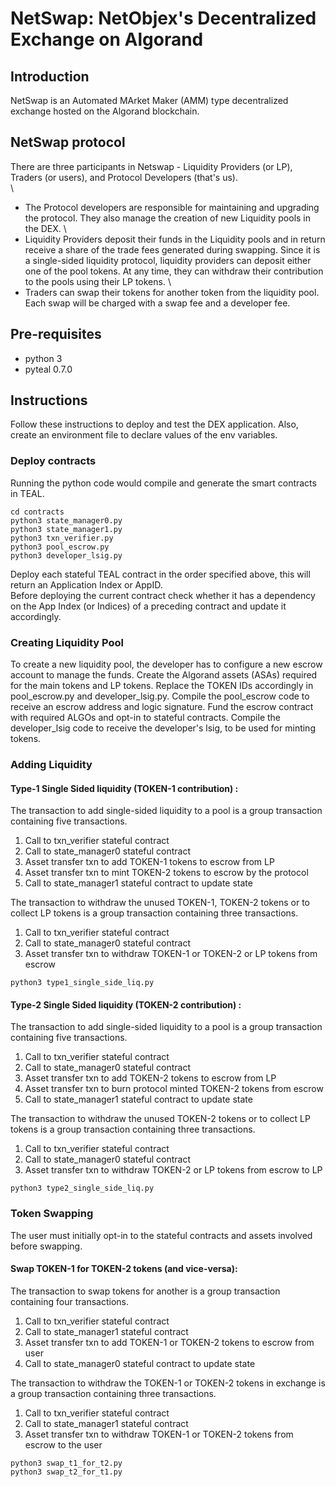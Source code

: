 # NetSwap: NetObjex's Decentralized Exchange on Algorand
## Introduction
NetSwap is an Automated MArket Maker (AMM) type decentralized exchange hosted on the Algorand blockchain.  
## NetSwap protocol
There are three participants in Netswap - Liquidity Providers (or LP), Traders (or users), and Protocol Developers (that's us). \
 \
- The Protocol developers are responsible for maintaining and upgrading the protocol. They also manage the creation of new Liquidity pools in the DEX. \
- Liquidity Providers deposit their funds in the Liquidity pools and in return receive a share of the trade fees generated during swapping. Since it is a single-sided liquidity protocol, liquidity providers can deposit either one of the pool tokens. At any time, they can withdraw their contribution to the pools using their LP tokens. \
- Traders can swap their tokens for another token from the liquidity pool. Each swap will be charged with a swap fee and a developer fee. 

## Pre-requisites
- python 3
- pyteal 0.7.0

## Instructions
Follow these instructions to deploy and test the DEX application. Also, create an environment file to declare values of the env variables. 

### Deploy contracts
Running the python code would compile and generate the smart contracts in TEAL.
```
cd contracts
python3 state_manager0.py
python3 state_manager1.py
python3 txn_verifier.py
python3 pool_escrow.py
python3 developer_lsig.py
```
Deploy each stateful TEAL contract in the order specified above, this will return an Application Index or AppID. \
Before deploying the current contract check whether it has a dependency on the App Index (or Indices) of a preceding contract and update it accordingly.

### Creating Liquidity Pool
To create a new liquidity pool, the developer has to configure a new escrow account to manage the funds. Create the Algorand assets (ASAs) required for the main tokens and LP tokens. Replace the TOKEN IDs accordingly in pool_escrow.py and developer_lsig.py. 
Compile the pool_escrow code to receive an escrow address and logic signature. Fund the escrow contract with required ALGOs and opt-in to stateful contracts.
Compile the developer_lsig code to receive the developer's lsig, to be used for minting tokens.

### Adding Liquidity
#### Type-1 Single Sided liquidity (TOKEN-1 contribution) :
The transaction to add single-sided liquidity to a pool is a group transaction containing five transactions. 
1. Call to txn_verifier stateful contract
2. Call to state_manager0 stateful contract
3. Asset transfer txn to add TOKEN-1 tokens to escrow from LP
4. Asset transfer txn to mint TOKEN-2 tokens to escrow by the protocol
5. Call to state_manager1 stateful contract to update state

The transaction to withdraw the unused TOKEN-1, TOKEN-2 tokens or to collect LP tokens is a group transaction containing three transactions. 
1. Call to txn_verifier stateful contract
2. Call to state_manager0 stateful contract
3. Asset transfer txn to withdraw TOKEN-1 or TOKEN-2 or LP tokens from escrow 

```
python3 type1_single_side_liq.py
```

#### Type-2 Single Sided liquidity (TOKEN-2 contribution) :
The transaction to add single-sided liquidity to a pool is a group transaction containing five transactions. 
1. Call to txn_verifier stateful contract
2. Call to state_manager0 stateful contract
3. Asset transfer txn to add TOKEN-2 tokens to escrow from LP
4. Asset transfer txn to burn protocol minted TOKEN-2 tokens from escrow 
5. Call to state_manager1 stateful contract to update state

The transaction to withdraw the unused TOKEN-2 tokens or to collect LP tokens is a group transaction containing three transactions. 
1. Call to txn_verifier stateful contract
2. Call to state_manager0 stateful contract
3. Asset transfer txn to withdraw TOKEN-2 or LP tokens from escrow to LP 

```
python3 type2_single_side_liq.py
```

### Token Swapping
The user must initially opt-in to the stateful contracts and assets involved before swapping.  

#### Swap TOKEN-1 for TOKEN-2 tokens (and vice-versa):
The transaction to swap tokens for another is a group transaction containing four transactions. 
1. Call to txn_verifier stateful contract
2. Call to state_manager1 stateful contract
3. Asset transfer txn to add TOKEN-1 or TOKEN-2 tokens to escrow from user
4. Call to state_manager0 stateful contract to update state

The transaction to withdraw the TOKEN-1 or TOKEN-2 tokens in exchange is a group transaction containing three transactions. 
1. Call to txn_verifier stateful contract
2. Call to state_manager1 stateful contract
3. Asset transfer txn to withdraw TOKEN-1 or TOKEN-2 tokens from escrow to the user

```
python3 swap_t1_for_t2.py
python3 swap_t2_for_t1.py
```

